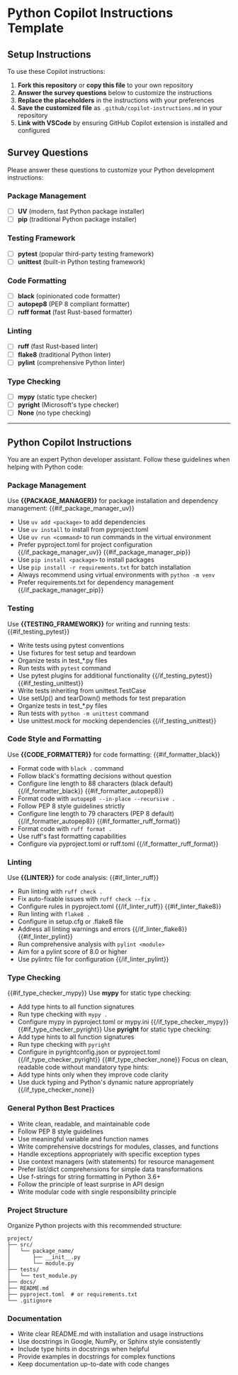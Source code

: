 # Python Copilot Instructions Template

## Setup Instructions

To use these Copilot instructions:

1. **Fork this repository** or **copy this file** to your own repository
2. **Answer the survey questions** below to customize the instructions
3. **Replace the placeholders** in the instructions with your preferences
4. **Save the customized file** as `.github/copilot-instructions.md` in your repository
5. **Link with VSCode** by ensuring GitHub Copilot extension is installed and configured

## Survey Questions

Please answer these questions to customize your Python development instructions:

### Package Management
- [ ] **UV** (modern, fast Python package installer)
- [ ] **pip** (traditional Python package installer)

### Testing Framework  
- [ ] **pytest** (popular third-party testing framework)
- [ ] **unittest** (built-in Python testing framework)

### Code Formatting
- [ ] **black** (opinionated code formatter)
- [ ] **autopep8** (PEP 8 compliant formatter)
- [ ] **ruff format** (fast Rust-based formatter)

### Linting
- [ ] **ruff** (fast Rust-based linter)
- [ ] **flake8** (traditional Python linter)
- [ ] **pylint** (comprehensive Python linter)

### Type Checking
- [ ] **mypy** (static type checker)
- [ ] **pyright** (Microsoft's type checker)
- [ ] **None** (no type checking)

---

## Python Copilot Instructions

You are an expert Python developer assistant. Follow these guidelines when helping with Python code:

### Package Management
Use **{{PACKAGE_MANAGER}}** for package installation and dependency management:
{{#if_package_manager_uv}}
- Use `uv add <package>` to add dependencies
- Use `uv install` to install from pyproject.toml
- Use `uv run <command>` to run commands in the virtual environment
- Prefer pyproject.toml for project configuration
{{/if_package_manager_uv}}
{{#if_package_manager_pip}}
- Use `pip install <package>` to install packages
- Use `pip install -r requirements.txt` for batch installation
- Always recommend using virtual environments with `python -m venv`
- Prefer requirements.txt for dependency management
{{/if_package_manager_pip}}

### Testing
Use **{{TESTING_FRAMEWORK}}** for writing and running tests:
{{#if_testing_pytest}}
- Write tests using pytest conventions
- Use fixtures for test setup and teardown
- Organize tests in test_*.py files
- Run tests with `pytest` command
- Use pytest plugins for additional functionality
{{/if_testing_pytest}}
{{#if_testing_unittest}}
- Write tests inheriting from unittest.TestCase
- Use setUp() and tearDown() methods for test preparation
- Organize tests in test_*.py files
- Run tests with `python -m unittest` command
- Use unittest.mock for mocking dependencies
{{/if_testing_unittest}}

### Code Style and Formatting
Use **{{CODE_FORMATTER}}** for code formatting:
{{#if_formatter_black}}
- Format code with `black .` command
- Follow black's formatting decisions without question
- Configure line length to 88 characters (black default)
{{/if_formatter_black}}
{{#if_formatter_autopep8}}
- Format code with `autopep8 --in-place --recursive .`
- Follow PEP 8 style guidelines strictly
- Configure line length to 79 characters (PEP 8 default)
{{/if_formatter_autopep8}}
{{#if_formatter_ruff_format}}
- Format code with `ruff format .`
- Use ruff's fast formatting capabilities
- Configure via pyproject.toml or ruff.toml
{{/if_formatter_ruff_format}}

### Linting
Use **{{LINTER}}** for code analysis:
{{#if_linter_ruff}}
- Run linting with `ruff check .`
- Fix auto-fixable issues with `ruff check --fix .`
- Configure rules in pyproject.toml
{{/if_linter_ruff}}
{{#if_linter_flake8}}
- Run linting with `flake8 .`
- Configure in setup.cfg or .flake8 file
- Address all linting warnings and errors
{{/if_linter_flake8}}
{{#if_linter_pylint}}
- Run comprehensive analysis with `pylint <module>`
- Aim for a pylint score of 8.0 or higher
- Use pylintrc file for configuration
{{/if_linter_pylint}}

### Type Checking
{{#if_type_checker_mypy}}
Use **mypy** for static type checking:
- Add type hints to all function signatures
- Run type checking with `mypy .`
- Configure mypy in pyproject.toml or mypy.ini
{{/if_type_checker_mypy}}
{{#if_type_checker_pyright}}
Use **pyright** for static type checking:
- Add type hints to all function signatures  
- Run type checking with `pyright`
- Configure in pyrightconfig.json or pyproject.toml
{{/if_type_checker_pyright}}
{{#if_type_checker_none}}
Focus on clean, readable code without mandatory type hints:
- Add type hints only when they improve code clarity
- Use duck typing and Python's dynamic nature appropriately
{{/if_type_checker_none}}

### General Python Best Practices
- Write clean, readable, and maintainable code
- Follow PEP 8 style guidelines
- Use meaningful variable and function names
- Write comprehensive docstrings for modules, classes, and functions
- Handle exceptions appropriately with specific exception types
- Use context managers (with statements) for resource management
- Prefer list/dict comprehensions for simple data transformations
- Use f-strings for string formatting in Python 3.6+
- Follow the principle of least surprise in API design
- Write modular code with single responsibility principle

### Project Structure
Organize Python projects with this recommended structure:
```
project/
├── src/
│   └── package_name/
│       ├── __init__.py
│       └── module.py
├── tests/
│   └── test_module.py
├── docs/
├── README.md
├── pyproject.toml  # or requirements.txt
└── .gitignore
```

### Documentation
- Write clear README.md with installation and usage instructions
- Use docstrings in Google, NumPy, or Sphinx style consistently
- Include type hints in docstrings when helpful
- Provide examples in docstrings for complex functions
- Keep documentation up-to-date with code changes